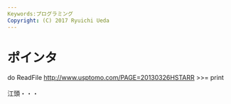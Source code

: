 ```yaml
---
Keywords:プログラミング
Copyright: (C) 2017 Ryuichi Ueda
---
```

# ポインタ
do ReadFile <a href="http://www.usptomo.com/PAGE=20130326HSTARR">http://www.usptomo.com/PAGE=20130326HSTARR</a> >>= print<br />
<br />
江頭・・・
